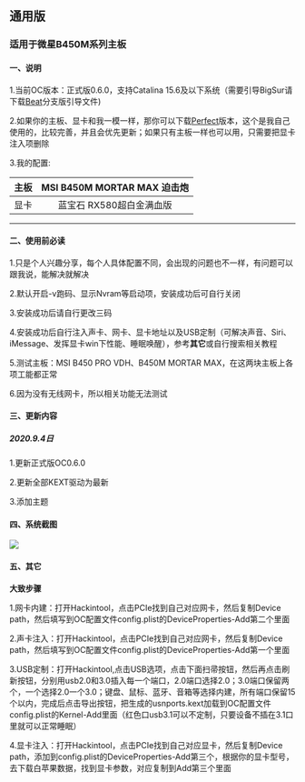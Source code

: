 ## 通用版

### 适用于微星B450M系列主板

#### 一、说明

1.当前OC版本：正式版0.6.0，支持Catalina 15.6及以下系统（需要引导BigSur请下载[Beat](https://github.com/MyBin97/OpneCore/tree/Beat)分支版引导文件)

2.如果你的主板、显卡和我一模一样，那你可以下载[Perfect](https://github.com/MyBin97/OpneCore/tree/Perfect)版本，这个是我自己使用的，比较完善，并且会优先更新；如果只有主板一样也可以用，只需要把显卡注入项删除

3.我的配置:


| 主板  |          MSI B450M MORTAR MAX 迫击炮          |
| :--: | :-------------------------: |
| 显卡 | 蓝宝石 RX580超白金满血版 |


----------------------

#### 二、使用前必读

1.只是个人兴趣分享，每个人具体配置不同，会出现的问题也不一样，有问题可以跟我说，能解决就解决

2.默认开启-v跑码、显示Nvram等启动项，安装成功后可自行关闭

3.安装成功后请自行更改三码

4.安装成功后自行注入声卡、网卡、显卡地址以及USB定制（可解决声音、Siri、iMessage、发挥显卡win下性能、睡眠唤醒），参考**其它**或自行搜索相关教程

5.测试主板：MSI B450 PRO VDH、B450M MORTAR MAX，在这两块主板上各项工能都正常

6.因为没有无线网卡，所以相关功能无法测试


#### 三、更新内容

##### 2020.9.4日

1.更新正式版OC0.6.0

2.更新全部KEXT驱动为最新

3.添加主题


#### 四、系统截图

![](https://thumbnail0.baidupcs.com/thumbnail/12dffdff4ka657eb59607802273f49f4?fid=414463553-250528-577164214933907&rt=pr&sign=FDTAER-DCb740ccc5511e5e8fedcff06b081203-PVHi0KJ%2b7ehqjKdY0gQne%2boASp4%3d&expires=8h&chkbd=0&chkv=0&dp-logid=5832649095344697369&dp-callid=0&time=1599534000&size=c10000_u10000&quality=90&vuk=414463553&ft=image)



#### 五、其它

**大致步骤**

1.网卡内建：打开Hackintool，点击PCIe找到自己对应网卡，然后复制Device path，然后填写到OC配置文件config.plist的DeviceProperties-Add第二个里面

2.声卡注入：打开Hackintool，点击PCIe找到自己对应网卡，然后复制Device path，然后填写到OC配置文件config.plist的DeviceProperties-Add第一个里面

3.USB定制：打开Hackintool,点击USB选项，点击下面扫帚按钮，然后再点击刷新按钮，分别用usb2.0和3.0插入每一个端口，2.0端口选择2.0；3.0端口保留两个，一个选择2.0一个3.0；键盘、鼠标、蓝牙、音箱等选择内建，所有端口保留15个以内，完成后点击导出按钮，把生成的usnports.kext加载到OC配置文件config.plist的Kernel-Add里面（红色口usb3.1可以不定制，只要设备不插在3.1口里就可以正常睡眠）

4.显卡注入：打开Hackintool，点击PCIe找到自己对应显卡，然后复制Device path，添加到config.plist的DeviceProperties-Add第三个，根据你的显卡型号，去下载白苹果数据，找到显卡参数，对应复制到Add第三个里面





